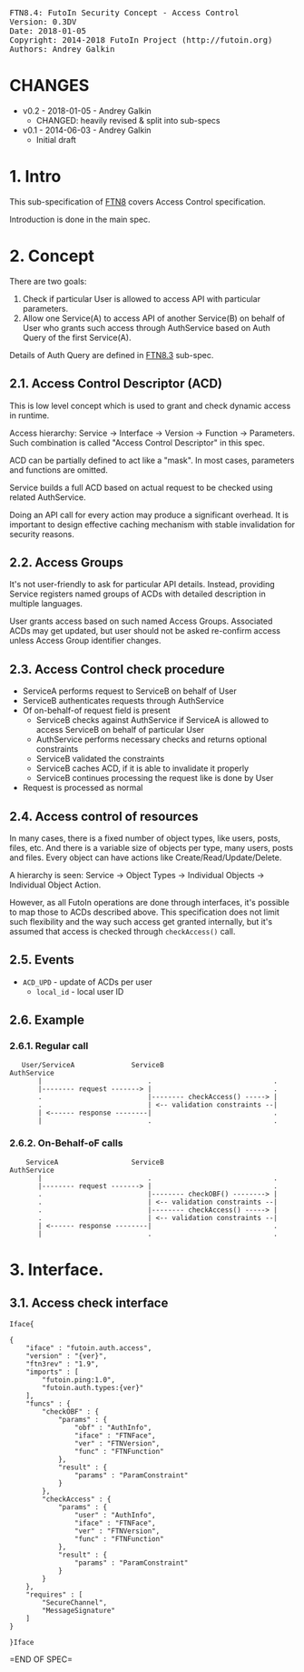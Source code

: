 <pre>
FTN8.4: FutoIn Security Concept - Access Control
Version: 0.3DV
Date: 2018-01-05
Copyright: 2014-2018 FutoIn Project (http://futoin.org)
Authors: Andrey Galkin
</pre>

# CHANGES

* v0.2 - 2018-01-05 - Andrey Galkin
    - CHANGED: heavily revised & split into sub-specs
* v0.1 - 2014-06-03 - Andrey Galkin
    - Initial draft

# 1. Intro

This sub-specification of [FTN8](./ftn8_security_concept.md) covers
Access Control specification.

Introduction is done in the main spec.

# 2. Concept

There are two goals:

1. Check if particular User is allowed to access API with particular parameters.
2. Allow one Service(A) to access API of another Service(B) on behalf of
User who grants such access through AuthService based on Auth Query of the first Service(A).

Details of Auth Query are defined in [FTN8.3](./ftn8.3\_client\_auth.md) sub-spec.

## 2.1. Access Control Descriptor (ACD)

This is low level concept which is used to grant and check dynamic access in runtime.

Access hierarchy: Service -> Interface -> Version -> Function -> Parameters.
Such combination is called "Access Control Descriptor" in this spec.

ACD can be partially defined to act like a "mask". In most cases, parameters and functions are omitted.

Service builds a full ACD based on actual request to be checked using related AuthService.

Doing an API call for every action may produce a significant overhead. It is important to design
effective caching mechanism with stable invalidation for security reasons.

## 2.2. Access Groups

It's not user-friendly to ask for particular API details. Instead, providing Service
registers named groups of ACDs with detailed description in multiple languages.

User grants access based on such named Access Groups. Associated ACDs may get updated,
but user should not be asked re-confirm access unless Access Group identifier changes.

## 2.3. Access Control check procedure

* ServiceA performs request to ServiceB on behalf of User
* ServiceB authenticates requests through AuthService
* Of on-behalf-of request field is present
    - ServiceB checks against AuthService if ServiceA is allowed to access
        ServiceB on behalf of particular User
    - AuthService performs necessary checks and returns optional constraints
    - ServiceB validated the constraints
    - ServiceB caches ACD, if it is able to invalidate it properly
    - ServiceB continues processing the request like is done by User
* Request is processed as normal

## 2.4. Access control of resources

In many cases, there is a fixed number of object types, like users, posts, files, etc.
And there is a variable size of objects per type, many users, posts and files. Every
object can have actions like Create/Read/Update/Delete.

A hierarchy is seen: Service -> Object Types -> Individual Objects -> Individual Object Action.

However, as all FutoIn operations are done through interfaces, it's possible to map
those to ACDs described above. This specification does not limit such flexibility and
the way such access get granted internally, but it's assumed that access is checked
through `checkAccess()` call.

## 2.5. Events

* `ACD_UPD` - update of ACDs per user
    - `local_id` - local user ID

## 2.6. Example

### 2.6.1. Regular call

       User/ServiceA              ServiceB                      AuthService
           |                          .                              .
           |-------- request -------> |                              .
           .                          |-------- checkAccess() -----> |
           .                          | <-- validation constraints --|
           | <------ response --------|                              .
           |                          .                              .           

### 2.6.2. On-Behalf-oF calls

        ServiceA                  ServiceB                      AuthService
           |                          .                              .
           |-------- request -------> |                              .
           .                          |-------- checkOBF() --------> |
           .                          | <-- validation constraints --|
           .                          |-------- checkAccess() -----> |
           .                          | <-- validation constraints --|
           | <------ response --------|                              .
           |                          .                              .           



# 3. Interface.

## 3.1. Access check interface

`Iface{`

    {
        "iface" : "futoin.auth.access",
        "version" : "{ver}",
        "ftn3rev" : "1.9",
        "imports" : [
            "futoin.ping:1.0",
            "futoin.auth.types:{ver}"
        ],
        "funcs" : {
            "checkOBF" : {
                "params" : {
                    "obf" : "AuthInfo",
                    "iface" : "FTNFace",
                    "ver" : "FTNVersion",
                    "func" : "FTNFunction"
                },
                "result" : {
                    "params" : "ParamConstraint"
                }
            },
            "checkAccess" : {
                "params" : {
                    "user" : "AuthInfo",
                    "iface" : "FTNFace",
                    "ver" : "FTNVersion",
                    "func" : "FTNFunction"
                },
                "result" : {
                    "params" : "ParamConstraint"
                }
            }
        },
        "requires" : [
            "SecureChannel",
            "MessageSignature"
        ]
    }

`}Iface`


=END OF SPEC=

